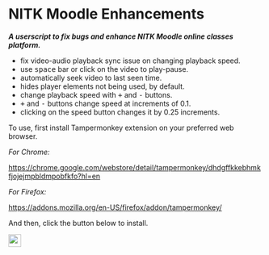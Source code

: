 # NITK Moodle Enhancements

***A userscript to fix bugs and enhance NITK Moodle online classes platform.***

- fix video-audio playback sync issue on changing playback speed.
- use <kbd>space</kbd> bar or click on the video to play-pause.
- automatically seek video to last seen time.
- hides player elements not being used, by default.
- change playback speed with <kbd>+</kbd> and <kbd>-</kbd> buttons.
- <kbd>+</kbd> and <kbd>-</kbd> buttons change speed at increments of 0.1.
- clicking on the speed button changes it by 0.25 increments.

To use, first install Tampermonkey extension on your preferred 
web browser.

*For Chrome:*

https://chrome.google.com/webstore/detail/tampermonkey/dhdgffkkebhmkfjojejmpbldmpobfkfo?hl=en

*For Firefox:*

https://addons.mozilla.org/en-US/firefox/addon/tampermonkey/

And then, click the button below to install.

[<img src="https://img.shields.io/static/v1?label=Install&message=NITK%20Moodle%20Enhancements&color=brightgreen?style=for-the-badge" 
height="25"/>](https://github.com/syfluqs/nitk_moodle_enhancements/raw/main/nitk_moodle_enhancements.user.js)

